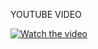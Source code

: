YOUTUBE VIDEO

[![Watch the video](https://i.ytimg.com/vi/6EKW-1yaHVA/hqdefault.jpg?sqp=-oaymwFBCNACELwBSFryq4qpAzMIARUAAIhCGAHYAQHiAQoIGBACGAY4AUAB8AEB-AH-CYAC0AWKAgwIABABGH8gTCgnMA8=&rs=AOn4CLDweW3yTFrNxWX06VriJG4XfxafFw)](https://youtu.be/6EKW-1yaHVA?si=cotkW08ZOyF_stgj)
